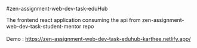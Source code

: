 #zen-assignment-web-dev-task-eduHub


The frontend react application consuming the api from zen-assignment-web-dev-task-student-mentor repo
<br><br>
Demo : https://zen-assignment-web-dev-task-eduhub-karthee.netlify.app/


